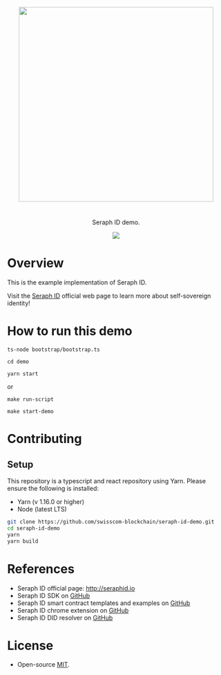 
<p align="center">
<img
    src="http://www.seraphid.io/assets/img/logo-dark.png"
    width="450px">
</p>
<h1></h1>
<p align="center">
  Seraph ID demo.
</p>

<p align="center">      
  <a href="https://github.com/swisscom-blockchain/seraph-id-sdk/blob/master/LICENSE">
    <img src="https://img.shields.io/badge/license-MIT-blue.svg?color=green">
  </a>
</p>

# Overview

This is the example implementation of Seraph ID.

Visit the [Seraph ID](http://www.seraphid.io/) official web page to learn more about self-sovereign identity!

# How to run this demo

```
ts-node bootstrap/bootstrap.ts
```

```
cd demo 
```

```
yarn start
```

or 

```
make run-script 
```

```
make start-demo 
```

# Contributing

## Setup

This repository is a typescript and react repository using Yarn. Please ensure the following is installed:

- Yarn (v 1.16.0 or higher)
- Node (latest LTS)

```sh
git clone https://github.com/swisscom-blockchain/seraph-id-demo.git
cd seraph-id-demo
yarn
yarn build
```

# References
- Seraph ID official page: http://seraphid.io
- Seraph ID SDK on [GitHub](https://github.com/swisscom-blockchain/seraph-id-sdk)
- Seraph ID smart contract templates and examples on [GitHub](https://github.com/swisscom-blockchain/seraph-id-smart-contracts)
- Seraph ID chrome extension on [GitHub](https://github.com/swisscom-blockchain/seraph-id-chrome-extension)
- Seraph ID DID resolver on
  [GitHub](https://github.com/swisscom-blockchain/seraph-id-did-driver)


# License

- Open-source [MIT](https://github.com/swisscom-blockchain/seraph-id-sdk/blob/master/LICENSE).

